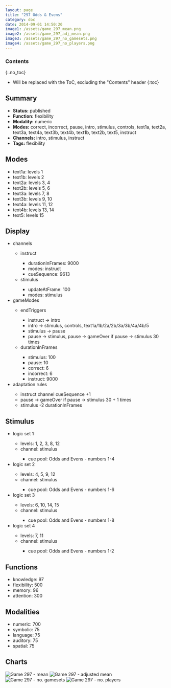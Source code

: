 ```yaml
---
layout: page
title: "297 Odds & Evens"
category: doc
date: 2014-09-01 14:50:20
image1: /assets/game_297_mean.png
image2: /assets/game_297_adj_mean.png
image3: /assets/game_297_no_gamesets.png
image4: /assets/game_297_no_players.png
---
```


### Contents
{:.no_toc}

* Will be replaced with the ToC, excluding the "Contents" header
{:toc}

## Summary
<p>
<ul>
<li><strong>Status:</strong> published</li>
<li><strong>Function:</strong> flexibility</li>
<li><strong>Modality:</strong> numeric</li>
<li><strong>Modes:</strong> correct, incorrect, pause, intro, stimulus, controls, text1a, text2a, text3a, text4a, text3b, text4b, text1b, text2b, text5, instruct</li>
<li><strong>Channels:</strong> intro, stimulus, instruct</li>
<li><strong>Tags:</strong> flexibility</li>
</ul>
</p>

## Modes
<p>
<ul>
<li>text1a: levels 1</li>
<li>text1b: levels 2</li>
<li>text2a: levels 3, 4</li>
<li>text2b: levels 5, 6</li>
<li>text3a: levels 7, 8</li>
<li>text3b: levels 9, 10</li>
<li>text4a: levels 11, 12</li>
<li>text4b: levels 13, 14</li>
<li>text5: levels 15</li>
</ul>
</p>

## Display
<p>
<ul>
<li>channels</li>
<ul>
<li>instruct</li>
<ul>
<li>durationInFrames: 9000</li>
<li>modes: instruct</li>
<li>cueSequence: 9613</li>
</ul>
<li>stimulus</li>
<ul>
<li>updateAtFrame: 100</li>
<li>modes: stimulus</li>
</ul>
</ul>
<li>gameModes</li>
<ul>
<li>endTriggers</li>
<ul>
<li>instruct -> intro</li>
<li>intro -> stimulus, controls, text1a/1b/2a/2b/3a/3b/4a/4b/5</li>
<li>stimulus -> pause</li>
<li>pause -> stimulus, pause -> gameOver if pause -> stimulus 30 times</li>
</ul>
<li>durationInFrames</li>
<ul>
<li>stimulus: 100</li>
<li>pause: 10</li>
<li>correct: 6</li>
<li>incorrect: 6</li>
<li>instruct: 9000</li>
</ul>
</ul>
<li>adaptation rules</li>
<ul>
<li>instruct channel cueSequence +1</li>
<li>pause -> gameOver if pause -> stimulus 30 + 1 times</li>
<li>stimulus -2 durationInFrames</li>
</ul>
</ul>
</p>

## Stimulus
<p>
<ul>
<li>logic set 1</li>
<ul>
<li>levels: 1, 2, 3, 8, 12</li>
<li>channel: stimulus</li>
<ul>
<li>cue pool: Odds and Evens - numbers 1-4</li>
</ul>
</ul>
<li>logic set 2</li>
<ul>
<li>levels: 4, 5, 9, 12</li>
<li>channel: stimulus</li>
<ul>
<li>cue pool: Odds and Evens - numbers 1-6</li>
</ul>
</ul>
<li>logic set 3</li>
<ul>
<li>levels: 6, 10, 14, 15</li>
<li>channel: stimulus</li>
<ul>
<li>cue pool: Odds and Evens - numbers 1-8</li>
</ul>
</ul>
<li>logic set 4</li>
<ul>
<li>levels: 7, 11</li>
<li>channel: stimulus</li>
<ul>
<li>cue pool: Odds and Evens - numbers 1-2</li>
</ul>
</ul>
</ul>
</p>

## Functions
<p>
<ul>
<li>knowledge: 97</li>
<li>flexibility: 500</li>
<li>memory: 96</li>
<li>attention: 300</li>
</ul>
</p>

## Modalities
<p>
<ul>
<li>numeric: 700</li>
<li>symbolic: 75</li>
<li>language: 75</li>
<li>auditory: 75</li>
<li>spatial: 75</li>
</ul>
</p>

## Charts
![Game 297 - mean]({{page.image1}})
![Game 297 - adjusted mean]({{page.image2}})
![Game 297 - no. gamesets]({{page.image3}})
![Game 297 - no. players]({{page.image4}})



